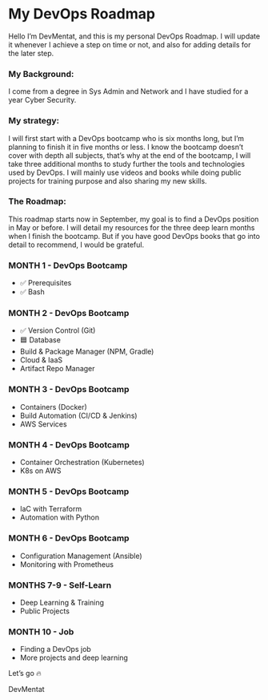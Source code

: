 # My DevOps Roadmap

Hello I’m DevMentat, and this is my personal DevOps Roadmap.
I will update it whenever I achieve a step on time or not, and also for adding details for the later step.

### My Background:
I come from a degree in Sys Admin and Network and I have studied for a year Cyber Security.
### My strategy:
I will first start with a DevOps bootcamp who is six months long, but I’m planning to finish it in five months or less. I know the bootcamp doesn’t cover with depth all subjects, that’s why at the end of the bootcamp, I will take three additional months to study further the tools and technologies used by DevOps. I will mainly use videos and books while doing public projects for training purpose and also sharing my new skills.
### The Roadmap:
This roadmap starts now in September, my goal is to find a DevOps position in May or before.
I will detail my resources for the three deep learn months when I finish the bootcamp. But if you have good DevOps books that go into detail to recommend, I would be grateful.

### MONTH 1 - DevOps Bootcamp
- ✅ Prerequisites
- ✅ Bash
### MONTH 2 - DevOps Bootcamp
- ✅ Version Control (Git)
- 🟦 Database
- Build & Package Manager (NPM, Gradle)
- Cloud & IaaS
- Artifact Repo Manager
### MONTH 3 - DevOps Bootcamp
- Containers (Docker)
- Build Automation (CI/CD & Jenkins)
- AWS Services
### MONTH 4 - DevOps Bootcamp
- Container Orchestration (Kubernetes)
- K8s on AWS
### MONTH 5 - DevOps Bootcamp
- laC with Terraform
- Automation with Python
### MONTH 6 - DevOps Bootcamp
- Configuration Management (Ansible)
- Monitoring with Prometheus
### MONTHS 7-9 - Self-Learn
- Deep Learning & Training
- Public Projects
### MONTH 10 - Job
- Finding a DevOps job
- More projects and deep learning

Let’s go 🔥

DevMentat